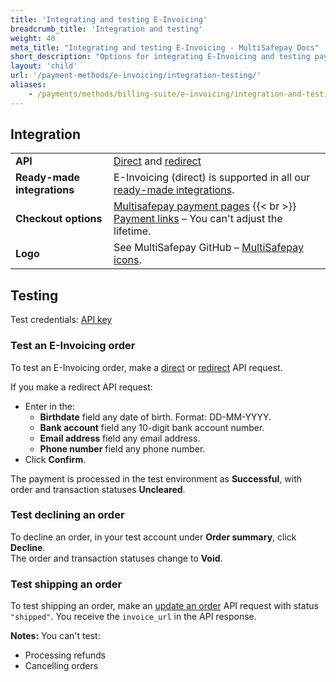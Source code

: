 ```yaml
---
title: 'Integrating and testing E-Invoicing'
breadcrumb_title: 'Integration and testing'
weight: 40
meta_title: "Integrating and testing E-Invoicing - MultiSafepay Docs"
short_description: "Options for integrating E-Invoicing and testing payments"
layout: 'child'
url: '/payment-methods/e-invoicing/integration-testing/'
aliases:
    - /payments/methods/billing-suite/e-invoicing/integration-and-testing/
---
```

## Integration

| | |
|---|---|
| **API** | [Direct](/api/#e-invoicing---direct) and [redirect](/api/#e-invoicing---redirect) |
| **Ready-made integrations** | E-Invoicing (direct) is supported in all our [ready-made integrations](/ecommerce-platforms/).  |
| **Checkout options** | [Multisafepay payment pages](/payment-pages/) {{< br >}} [Payment links](/payment-links/about/) – You can't adjust the lifetime. |
| **Logo** | See MultiSafepay GitHub – [MultiSafepay icons](https://github.com/MultiSafepay/MultiSafepay-icons). |

## Testing 

Test credentials: [API key](/account/site-id-api-key-secure-code/)

### Test an E-Invoicing order

To test an E-Invoicing order, make a [direct](/api/#e-invoicing---direct) or [redirect](/api/#e-invoicing---redirect) API request.

If you make a redirect API request:
- Enter in the:
  - **Birthdate** field any date of birth. Format: DD-MM-YYYY.
  - **Bank account** field any 10-digit bank account number.
  - **Email address** field any email address.
  - **Phone number** field any phone number.
- Click **Confirm**.

The payment is processed in the test environment as **Successful**, with order and transaction statuses **Uncleared**.

### Test declining an order

To decline an order, in your test account under **Order summary**, click **Decline**.  
The order and transaction statuses change to **Void**.

### Test shipping an order

To test shipping an order, make an [update an order](/api/#update-an-order) API request with status `"shipped"`. You receive the `invoice_url` in the API response.

**Notes:** 
You can't test:
- Processing refunds
- Cancelling orders
